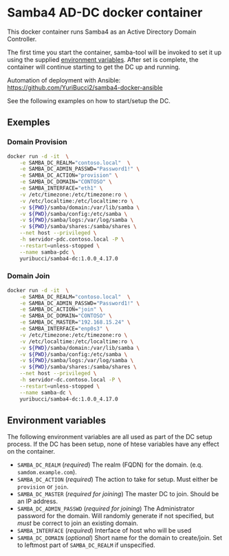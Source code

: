 # Samba4 AD-DC docker container

This docker container runs Samba4 as an Active Directory Domain Controller.

The first time you start the container, samba-tool will be invoked to set it up using the supplied [environment variables](#environment-variables).
After set is complete, the container will continue starting to get the DC up and running.

Automation of deployment with Ansible: https://github.com/YuriBucci2/samba4-docker-ansible

See the following examples on how to start/setup the DC. 

## Exemples 

### Domain Provision

```bash
docker run -d -it  \
    -e SAMBA_DC_REALM="contoso.local"  \
    -e SAMBA_DC_ADMIN_PASSWD="Password1!" \
    -e SAMBA_DC_ACTION="provision" \
    -e SAMBA_DC_DOMAIN="CONTOSO" \
    -e SAMBA_INTERFACE="eth1" \
    -v /etc/timezone:/etc/timezone:ro \
    -v /etc/localtime:/etc/localtime:ro \
    -v ${PWD}/samba/domain:/var/lib/samba \
    -v ${PWD}/samba/config:/etc/samba \
    -v ${PWD}/samba/logs:/var/log/samba \
    -v ${PWD}/samba/shares:/samba/shares \
    --net host --privileged \
    -h servidor-pdc.contoso.local -P \
    --restart=unless-stopped \
    --name samba-pdc \
    yuribucci/samba4-dc:1.0.0_4.17.0
```

### Domain Join

```bash
docker run -d -it  \
    -e SAMBA_DC_REALM="contoso.local"  \
    -e SAMBA_DC_ADMIN_PASSWD="Password1!" \
    -e SAMBA_DC_ACTION="join" \
    -e SAMBA_DC_DOMAIN="CONTOSO" \
    -e SAMBA_DC_MASTER="192.168.15.24" \
    -e SAMBA_INTERFACE="enp0s3" \
    -v /etc/timezone:/etc/timezone:ro \
    -v /etc/localtime:/etc/localtime:ro \
    -v ${PWD}/samba/domain:/var/lib/samba \
    -v ${PWD}/samba/config:/etc/samba \
    -v ${PWD}/samba/logs:/var/log/samba \
    -v ${PWD}/samba/shares:/samba/shares \
    --net host --privileged \
    -h servidor-dc.contoso.local -P \
    --restart=unless-stopped \
    --name samba-dc \
    yuribucci/samba4-dc:1.0.0_4.17.0
```

## Environment variables

The following environment variables are all used as part of the DC setup process.
If the DC has been setup, none of htese variables have any effect on the container.

- `SAMBA_DC_REALM` (*required*) The realm (FQDN) for the domain. (e.q. `samdom.example.com`).
- `SAMBA_DC_ACTION` (*required*) The action to take for setup. Must either be `provision` or `join`.
- `SAMBA_DC_MASTER` (*required for joining*) The master DC to join. Should be an IP address.
- `SAMBA_DC_ADMIN_PASSWD` (*required for joining*) The Administrator password for the domain. Will randomly generate if not specified, but *must* be correct to join an existing domain.
- `SAMBA_INTERFACE` (*required*) Interface of host who will be used
- `SAMBA_DC_DOMAIN` (*optional*) Short name for the domain to create/join. Set to leftmost part of `SAMBA_DC_REALM` if unspecified.
